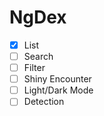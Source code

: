 # NgDex

- [x] List
- [ ] Search
- [ ] Filter
- [ ] Shiny Encounter
- [ ] Light/Dark Mode
- [ ] Detection
